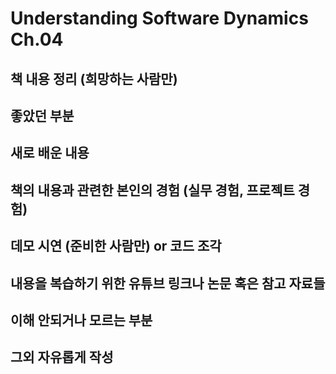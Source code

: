 # Understanding Software Dynamics Ch.04

## 책 내용 정리 (희망하는 사람만)

## 좋았던 부분

## 새로 배운 내용

## 책의 내용과 관련한 본인의 경험 (실무 경험, 프로젝트 경험)

## 데모 시연 (준비한 사람만) or 코드 조각

## 내용을 복습하기 위한 유튜브 링크나 논문 혹은 참고 자료들

## 이해 안되거나 모르는 부분

## 그외 자유롭게 작성